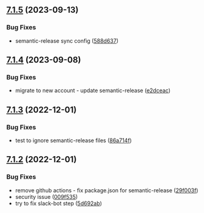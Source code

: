 ## [7.1.5](https://github.com/swipejobs/query-string/compare/v7.1.4...v7.1.5) (2023-09-13)


### Bug Fixes

* semantic-release sync config ([588d637](https://github.com/swipejobs/query-string/commit/588d6374d71a6ee672edce768965b33077c8ed27))

## [7.1.4](https://github.com/swipejobs/query-string/compare/v7.1.3...v7.1.4) (2023-09-08)


### Bug Fixes

* migrate to new account - update semantic-release ([e2dceac](https://github.com/swipejobs/query-string/commit/e2dceac190e32015df33a7362dd658b124b18055))

## [7.1.3](https://github.com/swipejobs/query-string/compare/v7.1.2...v7.1.3) (2022-12-01)


### Bug Fixes

* test to ignore semantic-release files ([86a714f](https://github.com/swipejobs/query-string/commit/86a714f3d9762fc1f9381408f097dce70bbd26e4))

## [7.1.2](https://github.com/swipejobs/query-string/compare/v7.1.1...v7.1.2) (2022-12-01)


### Bug Fixes

* remove github actions - fix package.json for semantic-release ([29f003f](https://github.com/swipejobs/query-string/commit/29f003f97f85abbd47ac61e550678140d4a0189b))
* security issue ([009f535](https://github.com/swipejobs/query-string/commit/009f53590fc80545888979665c95d03e4464b508))
* try to fix slack-bot step ([5d692ab](https://github.com/swipejobs/query-string/commit/5d692ab3dbb98bc198e02d701c2808f11a773cbe))
